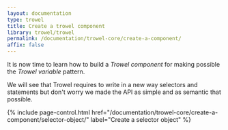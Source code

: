 ```yaml
---
layout: documentation
type: trowel
title: Create a trowel component
library: trowel/trowel
permalink: /documentation/trowel-core/create-a-component/
affix: false
---
```


It is now time to learn how to build a *Trowel component* for making possible the *Trowel variable* pattern.

We will see that Trowel requires to write in a new way selectors and statements but don't worry we made the API as simple and as semantic that possible.

{% include page-control.html href="/documentation/trowel-core/create-a-component/selector-object/" label="Create a selector object" %}
